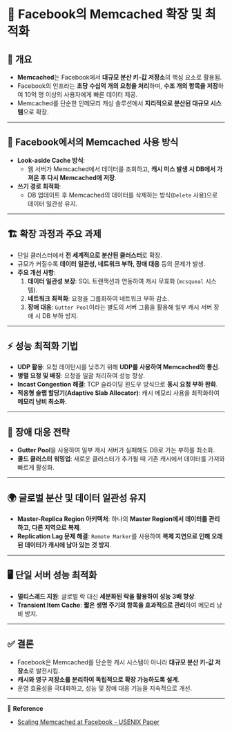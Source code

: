 # 📌 Facebook의 Memcached 확장 및 최적화

## 📖 개요
- **Memcached**는 Facebook에서 **대규모 분산 키-값 저장소**의 핵심 요소로 활용됨.
- Facebook의 인프라는 **초당 수십억 개의 요청을 처리**하며, **수조 개의 항목을 저장**하여 10억 명 이상의 사용자에게 빠른 데이터 제공.
- Memcached를 단순한 인메모리 캐싱 솔루션에서 **지리적으로 분산된 대규모 시스템**으로 확장.

---

## 🚀 Facebook에서의 Memcached 사용 방식
- **Look-aside Cache 방식**: 
  - 웹 서버가 Memcached에서 데이터를 조회하고, **캐시 미스 발생 시 DB에서 가져온 후 다시 Memcached에 저장**.
- **쓰기 경로 최적화**:
  - DB 업데이트 후 Memcached의 데이터를 삭제하는 방식(`Delete` 사용)으로 데이터 일관성 유지.

---

## 🏗️ 확장 과정과 주요 과제
- 단일 클러스터에서 **전 세계적으로 분산된 클러스터**로 확장.
- 규모가 커질수록 **데이터 일관성, 네트워크 부하, 장애 대응** 등의 문제가 발생.
- **주요 개선 사항**:
  1. **데이터 일관성 보장**: SQL 트랜잭션과 연동하여 캐시 무효화 (`mcsqueal` 시스템).
  2. **네트워크 최적화**: 요청을 그룹화하여 네트워크 부하 감소.
  3. **장애 대응**: `Gutter Pool`이라는 별도의 서버 그룹을 활용해 일부 캐시 서버 장애 시 DB 부하 방지.

---

## ⚡ 성능 최적화 기법
- **UDP 활용**: 요청 레이턴시를 낮추기 위해 **UDP를 사용하여 Memcached와 통신**.
- **병렬 요청 및 배칭**: 요청을 일괄 처리하여 성능 향상.
- **Incast Congestion 해결**: TCP 슬라이딩 윈도우 방식으로 **동시 요청 부하 완화**.
- **적응형 슬랩 할당기(Adaptive Slab Allocator)**: 캐시 메모리 사용을 최적화하여 **메모리 낭비 최소화**.

---

## 🔧 장애 대응 전략
- **Gutter Pool**을 사용하여 일부 캐시 서버가 실패해도 DB로 가는 부하를 최소화.
- **콜드 클러스터 워밍업**: 새로운 클러스터가 추가될 때 기존 캐시에서 데이터를 가져와 빠르게 활성화.

---

## 🌍 글로벌 분산 및 데이터 일관성 유지
- **Master-Replica Region 아키텍처**: 하나의 **Master Region에서 데이터를 관리하고, 다른 지역으로 복제**.
- **Replication Lag 문제 해결**: `Remote Marker`를 사용하여 **복제 지연으로 인해 오래된 데이터가 캐시에 남아 있는 것 방지**.

---

## 🖥️ 단일 서버 성능 최적화
- **멀티스레드 지원**: 글로벌 락 대신 **세분화된 락을 활용하여 성능 3배 향상**.
- **Transient Item Cache**: **짧은 생명 주기의 항목을 효과적으로 관리**하여 메모리 낭비 방지.

---

## ✅ 결론
- Facebook은 Memcached를 단순한 캐시 시스템이 아니라 **대규모 분산 키-값 저장소**로 발전시킴.
- **캐시와 영구 저장소를 분리하여 독립적으로 확장 가능하도록 설계**.
- 운영 효율성을 극대화하고, 성능 및 장애 대응 기능을 지속적으로 개선.

---

📌 **Reference**
- [Scaling Memcached at Facebook - USENIX Paper](https://www.usenix.org/conference/nsdi13/technical-sessions/presentation/nishtala)
